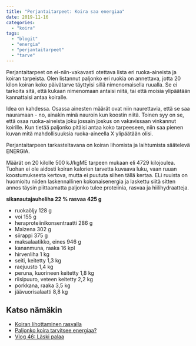 ```yaml
---
title: "Perjantaitarpeet: Koira saa energiaa"
date: 2019-11-16
categories: 
  - "koira"
tags: 
  - "blogit"
  - "energia"
  - "perjantaitarpeet"
  - "tarve"
---
```


Perjantaitarpeet on ei-niin-vakavasti otettava lista eri ruoka-aineista ja koiran tarpeista. Olen listannut paljonko eri ruokia on annettava, jotta 20 kilon koiran koko päivätarve täyttyisi sillä nimenomaisella ruualla. Se ei tarkoita sitä, että kukaan nimenomaan antaisi niitä, tai että moisia ylipäätään kannattaisi antaa koiralle.

<!--more-->

Idea on kahdessa. Osassa ainesten määrät ovat niin naurettavia, että se saa nauramaan - no, ainakin minä nauroin kun koostin niitä. Toinen syy on se, että osaa ruoka-aineista joku jossain joskus on vakavissaan vinkannut koirille. Kun tietää paljonko pitäisi antaa koko tarpeeseen, niin saa pienen kuvan mitä mahdollisuuksia ruoka-aineella X ylipäätään olisi.

Perjantaitarpeen tarkasteltavana on koiran lihomista ja laihtumista säätelevä ENERGIA.

Määrät on 20 kilolle 500 kJ/kgME tarpeen mukaan eli 4729 kilojoulea. Tuohan ei ole aidosti koiran kalorien tarvetta kuvaava luku, vaan ruuan koostumuksesta kertova, mutta ei puututa siihen tällä kertaa. ELi ruuista on huomioitu niiden laskennallinen kokonaisenergia ja laskettu siitä sitten annos täysin piittaamatta paljonko tulee proteiinia, rasvaa ja hiilihydraatteja.

**sikanautajauheliha 22 % rasvaa 425 g**

- ruokaöljy 128 g
- voi 155 g
- heraproteiinikonsentraatti 286 g
- Maizena 302 g
- siirappi 375 g
- maksalaatikko, eines 946 g
- kananmuna, raaka 16 kpl
- hirvenliha 1 kg
- seiti, keitetty 1,3 kg
- raejuusto 1,4 kg
- peruna, kuorineen keitetty 1,8 kg
- riisipuuro, veteen keitetty 2,2 kg
- porkkana, raaka 3,5 kg
- jäävuorisalaatti 8,8 kg

## Katso nämäkin

- [Koiran lihottaminen rasvalla](https://www.katiska.eu/ruokinnan-erikoiset/lihavat-laihat/koiran-lihottaminen-rasvalla/)
- [Paljonko koira tarvitsee energiaa?](https://www.katiska.eu/ruokinta/yleista/paljonko-koira-tarvitsee-energiaa/)
- [Vlog 46: Läski palaa](https://www.katiska.eu/ruokinnan-erikoiset/lihavat-laihat/46-laski-palaa/)
